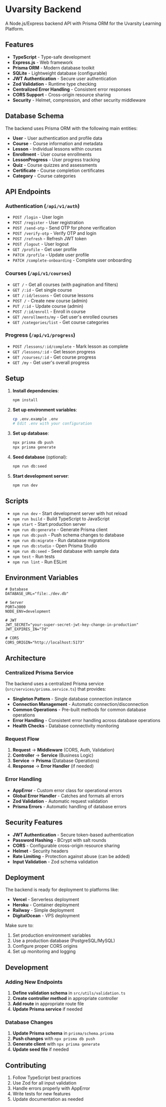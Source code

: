 # Uvarsity Backend

A Node.js/Express backend API with Prisma ORM for the Uvarsity Learning Platform.

## Features

- **TypeScript** - Type-safe development
- **Express.js** - Web framework
- **Prisma ORM** - Modern database toolkit
- **SQLite** - Lightweight database (configurable)
- **JWT Authentication** - Secure user authentication
- **Zod Validation** - Runtime type checking
- **Centralized Error Handling** - Consistent error responses
- **CORS Support** - Cross-origin resource sharing
- **Security** - Helmet, compression, and other security middleware

## Database Schema

The backend uses Prisma ORM with the following main entities:

- **User** - User authentication and profile data
- **Course** - Course information and metadata
- **Lesson** - Individual lessons within courses
- **Enrollment** - User course enrollments
- **LessonProgress** - User progress tracking
- **Quiz** - Course quizzes and assessments
- **Certificate** - Course completion certificates
- **Category** - Course categories

## API Endpoints

### Authentication (`/api/v1/auth`)
- `POST /login` - User login
- `POST /register` - User registration
- `POST /send-otp` - Send OTP for phone verification
- `POST /verify-otp` - Verify OTP and login
- `POST /refresh` - Refresh JWT token
- `POST /logout` - User logout
- `GET /profile` - Get user profile
- `PATCH /profile` - Update user profile
- `PATCH /complete-onboarding` - Complete user onboarding

### Courses (`/api/v1/courses`)
- `GET /` - Get all courses (with pagination and filters)
- `GET /:id` - Get single course
- `GET /:id/lessons` - Get course lessons
- `POST /` - Create new course (admin)
- `PUT /:id` - Update course (admin)
- `POST /:id/enroll` - Enroll in course
- `GET /enrollments/my` - Get user's enrolled courses
- `GET /categories/list` - Get course categories

### Progress (`/api/v1/progress`)
- `POST /lessons/:id/complete` - Mark lesson as complete
- `GET /lessons/:id` - Get lesson progress
- `GET /courses/:id` - Get course progress
- `GET /my` - Get user's overall progress

## Setup

1. **Install dependencies**:
   ```bash
   npm install
   ```

2. **Set up environment variables**:
   ```bash
   cp .env.example .env
   # Edit .env with your configuration
   ```

3. **Set up database**:
   ```bash
   npx prisma db push
   npx prisma generate
   ```

4. **Seed database** (optional):
   ```bash
   npm run db:seed
   ```

5. **Start development server**:
   ```bash
   npm run dev
   ```

## Scripts

- `npm run dev` - Start development server with hot reload
- `npm run build` - Build TypeScript to JavaScript
- `npm start` - Start production server
- `npm run db:generate` - Generate Prisma client
- `npm run db:push` - Push schema changes to database
- `npm run db:migrate` - Run database migrations
- `npm run db:studio` - Open Prisma Studio
- `npm run db:seed` - Seed database with sample data
- `npm test` - Run tests
- `npm run lint` - Run ESLint

## Environment Variables

```env
# Database
DATABASE_URL="file:./dev.db"

# Server
PORT=3000
NODE_ENV=development

# JWT
JWT_SECRET="your-super-secret-jwt-key-change-in-production"
JWT_EXPIRES_IN="7d"

# CORS
CORS_ORIGIN="http://localhost:5173"
```

## Architecture

### Centralized Prisma Service

The backend uses a centralized Prisma service (`src/services/prisma.service.ts`) that provides:

- **Singleton Pattern** - Single database connection instance
- **Connection Management** - Automatic connection/disconnection
- **Common Operations** - Pre-built methods for common database operations
- **Error Handling** - Consistent error handling across database operations
- **Health Checks** - Database connectivity monitoring

### Request Flow

1. **Request** → **Middleware** (CORS, Auth, Validation)
2. **Controller** → **Service** (Business Logic)
3. **Service** → **Prisma** (Database Operations)
4. **Response** → **Error Handler** (if needed)

### Error Handling

- **AppError** - Custom error class for operational errors
- **Global Error Handler** - Catches and formats all errors
- **Zod Validation** - Automatic request validation
- **Prisma Errors** - Automatic handling of database errors

## Security Features

- **JWT Authentication** - Secure token-based authentication
- **Password Hashing** - BCrypt with salt rounds
- **CORS** - Configurable cross-origin resource sharing
- **Helmet** - Security headers
- **Rate Limiting** - Protection against abuse (can be added)
- **Input Validation** - Zod schema validation

## Deployment

The backend is ready for deployment to platforms like:

- **Vercel** - Serverless deployment
- **Heroku** - Container deployment
- **Railway** - Simple deployment
- **DigitalOcean** - VPS deployment

Make sure to:
1. Set production environment variables
2. Use a production database (PostgreSQL/MySQL)
3. Configure proper CORS origins
4. Set up monitoring and logging

## Development

### Adding New Endpoints

1. **Define validation schema** in `src/utils/validation.ts`
2. **Create controller method** in appropriate controller
3. **Add route** in appropriate route file
4. **Update Prisma service** if needed

### Database Changes

1. **Update Prisma schema** in `prisma/schema.prisma`
2. **Push changes** with `npx prisma db push`
3. **Generate client** with `npx prisma generate`
4. **Update seed file** if needed

## Contributing

1. Follow TypeScript best practices
2. Use Zod for all input validation
3. Handle errors properly with AppError
4. Write tests for new features
5. Update documentation as needed